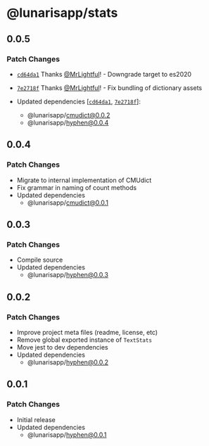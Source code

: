 # @lunarisapp/stats

## 0.0.5

### Patch Changes

- [`cd64da1`](https://github.com/LunarisApp/text-tools/commit/cd64da18993b790ea543286eafcc870bcf7aa4a3) Thanks [@MrLightful](https://github.com/MrLightful)! - Downgrade target to es2020

- [`7e2718f`](https://github.com/LunarisApp/text-tools/commit/7e2718fd9959b66e1fc0912e15b1ad340fde7be3) Thanks [@MrLightful](https://github.com/MrLightful)! - Fix bundling of dictionary assets

- Updated dependencies [[`cd64da1`](https://github.com/LunarisApp/text-tools/commit/cd64da18993b790ea543286eafcc870bcf7aa4a3), [`7e2718f`](https://github.com/LunarisApp/text-tools/commit/7e2718fd9959b66e1fc0912e15b1ad340fde7be3)]:
  - @lunarisapp/cmudict@0.0.2
  - @lunarisapp/hyphen@0.0.4

## 0.0.4

### Patch Changes

- Migrate to internal implementation of CMUdict
- Fix grammar in naming of count methods
- Updated dependencies
  - @lunarisapp/cmudict@0.0.1

## 0.0.3

### Patch Changes

- Compile source
- Updated dependencies
  - @lunarisapp/hyphen@0.0.3

## 0.0.2

### Patch Changes

- Improve project meta files (readme, license, etc)
- Remove global exported instance of `TextStats`
- Move jest to dev dependencies
- Updated dependencies
  - @lunarisapp/hyphen@0.0.2

## 0.0.1

### Patch Changes

- Initial release
- Updated dependencies
  - @lunarisapp/hyphen@0.0.1
